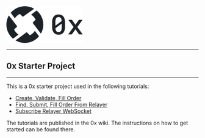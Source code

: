 <img src="https://github.com/0xProject/branding/blob/master/0x_Black_CMYK.png" width="200px" >

---

## 0x Starter Project

---

This is a 0x starter project used in the following tutorials:

* [Create, Validate, Fill Order](https://0xproject.com/wiki#Create,-Validate,-Fill-Order)
* [Find, Submit, Fill Order From Relayer](https://0xproject.com/wiki#Find,-Submit,-Fill-Order-From-Relayer)
* [Subscribe Relayer WebSocket](https://0xproject.com/wiki#Subscribe-Relayer-WebSocket) 

The tutorials are published in the 0x wiki. The instructions on how to get started can be found there.
